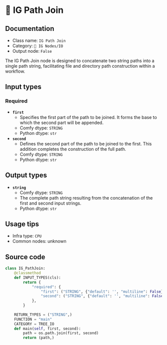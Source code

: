 # 📂 IG Path Join
## Documentation
- Class name: `IG Path Join`
- Category: `🐓 IG Nodes/IO`
- Output node: `False`

The IG Path Join node is designed to concatenate two string paths into a single path string, facilitating file and directory path construction within a workflow.
## Input types
### Required
- **`first`**
    - Specifies the first part of the path to be joined. It forms the base to which the second part will be appended.
    - Comfy dtype: `STRING`
    - Python dtype: `str`
- **`second`**
    - Defines the second part of the path to be joined to the first. This addition completes the construction of the full path.
    - Comfy dtype: `STRING`
    - Python dtype: `str`
## Output types
- **`string`**
    - Comfy dtype: `STRING`
    - The complete path string resulting from the concatenation of the first and second input strings.
    - Python dtype: `str`
## Usage tips
- Infra type: `CPU`
- Common nodes: unknown


## Source code
```python
class IG_PathJoin:
    @classmethod
    def INPUT_TYPES(cls):
        return {
            "required": {
                "first": ("STRING", {"default": '', "multiline": False}),
                "second": ("STRING", {"default": '', "multiline": False}),
            },
        }
    
    RETURN_TYPES = ("STRING",)
    FUNCTION = "main"
    CATEGORY = TREE_IO
    def main(self, first, second):
        path = os.path.join(first, second)
        return (path,)

```
